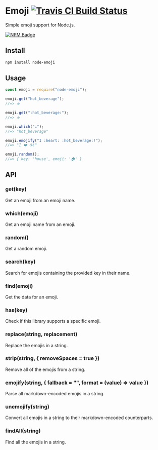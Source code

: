 # Emoji [![Travis CI Build Status](https://img.shields.io/travis/omnidan/node-emoji/master.svg?style=for-the-badge)](https://travis-ci.org/omnidan/node-emoji)

Simple emoji support for Node.js.

[![NPM Badge](https://nodei.co/npm/node-emoji.png)](https://npmjs.com/package/node-emoji)

## Install

```sh
npm install node-emoji
```

## Usage

```js
const emoji = require("node-emoji");

emoji.get("hot_beverage");
//=> ☕️

emoji.get(":hot_beverage:");
//=> ☕️

emoji.which("☕️");
//=> "hot_beverage"

emoji.emojify("I :heart: :hot_beverage:!");
//=> "I ❤️ ☕️!"

emoji.random();
//=> { key: 'house', emoji: '🏠' }
```

## API

### get(key)

Get an emoji from an emoji name.

### which(emoji)

Get an emoji name from an emoji.

### random()

Get a random emoji.

### search(key)

Search for emojis containing the provided key in their name.

### find(emoji)

Get the data for an emoji.

### has(key)

Check if this library supports a specific emoji.

### replace(string, replacement)

Replace the emojis in a string.

### strip(string, { removeSpaces = true })

Remove all of the emojis from a string.

### emojify(string, { fallback = "", format = (value) => value })

Parse all markdown-encoded emojis in a string.

### unemojify(string)

Convert all emojis in a string to their markdown-encoded counterparts.

### findAll(string)

Find all the emojis in a string.
